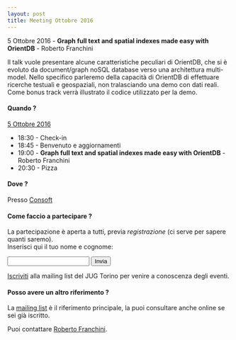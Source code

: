 ```yaml
---
layout: post
title: Meeting Ottobre 2016
---
```


5 Ottobre 2016 - **Graph full text and spatial indexes made easy with OrientDB** - Roberto Franchini

Il talk vuole presentare alcune caratteristiche peculiari di OrientDB, che si è evoluto da document/graph noSQL database verso una architettura multi-model. 
Nello specifico parleremo della capacità di OrientDB di effettuare ricerche testuali e geospaziali, non tralasciando una demo con dati reali.
Come bonus track verrà illustrato il codice utilizzato per la demo.

#### Quando ?

<u>5 Ottobre 2016</u>

* 18:30 - Check-in
* 18:45 - Benvenuto e aggiornamenti
* 19:00 - **Graph full text and spatial indexes made easy with OrientDB** - Roberto Franchini
* 20:30 - Pizza

#### Dove ?

Presso [Consoft](/places/consoft/)

#### Come faccio a partecipare ?

La partecipazione è aperta a tutti, previa *registrazione* (ci serve per sapere quanti saremo).  
Inserisci qui il tuo nome e cognome:

<form action="https://formspree.io/ro.franchini+jug102016@gmail.com" method="POST">
    <input type="text" name="name">
    <input type="hidden" name="_subject" value="JUG Torino Meeting Ottobre 2016" />
    <input type="hidden" name="_format" value="plain" />
    <input type="hidden" name="_next" value="/registered" />
    <input type="submit" value="Invia">
</form>
  
[Iscriviti](/subscribe/) alla mailing list del JUG Torino per venire a conoscenza degli eventi.

#### Posso avere un altro riferimento ?

La [mailing list](https://groups.yahoo.com/groups/it-torino-java-jug) è il riferimento principale,
la puoi consultare anche online se sei già iscritto.

Puoi contattare [Roberto Franchini](/people/robertofranchini/).


